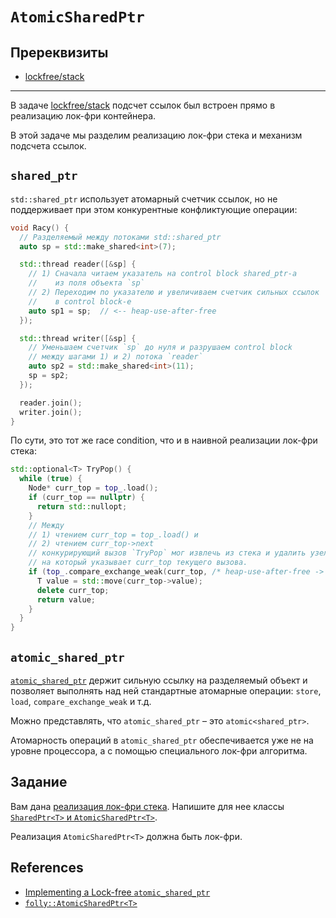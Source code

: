 # `AtomicSharedPtr`

## Пререквизиты

- [lockfree/stack](/tasks/lockfree/stack)

----

В задаче [lockfree/stack](/tasks/lockfree/stack) подсчет ссылок был встроен прямо в реализацию лок-фри контейнера.

В этой задаче мы разделим реализацию лок-фри стека и механизм подсчета ссылок.

## `shared_ptr`

`std::shared_ptr` использует атомарный счетчик ссылок, но не поддерживает при этом конкурентные конфликтующие операции:

```cpp
void Racy() {
  // Разделяемый между потоками std::shared_ptr
  auto sp = std::make_shared<int>(7);

  std::thread reader([&sp] {
    // 1) Сначала читаем указатель на control block shared_ptr-а
    //    из поля объекта `sp`
    // 2) Переходим по указателю и увеличиваем счетчик сильных ссылок
    //    в control block-е
    auto sp1 = sp;  // <-- heap-use-after-free
  });

  std::thread writer([&sp] {
    // Уменьшаем счетчик `sp` до нуля и разрушаем control block
    // между шагами 1) и 2) потока `reader`
    auto sp2 = std::make_shared<int>(11);
    sp = sp2;
  });

  reader.join();
  writer.join();
}
```

По сути, это тот же race condition, что и в наивной реализации лок-фри стека:

```cpp
std::optional<T> TryPop() {
  while (true) {
    Node* curr_top = top_.load();
    if (curr_top == nullptr) {
      return std::nullopt;
    }
    // Между
    // 1) чтением curr_top = top_.load() и
    // 2) чтением curr_top->next
    // конкурирующий вызов `TryPop` мог извлечь из стека и удалить узел,
    // на который указывает curr_top текущего вызова.
    if (top_.compare_exchange_weak(curr_top, /* heap-use-after-free -> */ curr_top->next)) {
      T value = std::move(curr_top->value);
      delete curr_top;
      return value;
    }
  }
}
```

## `atomic_shared_ptr`

[`atomic_shared_ptr`](https://en.cppreference.com/w/cpp/experimental/atomic_shared_ptr) держит сильную ссылку на разделяемый объект и позволяет выполнять над ней стандартные атомарные операции: `store`, `load`, `compare_exchange_weak` и т.д.

Можно представлять, что `atomic_shared_ptr` – это `atomic<shared_ptr>`.

Атомарность операций в `atomic_shared_ptr` обеспечивается уже не на уровне процессора, а с помощью специального лок-фри алгоритма.

## Задание

Вам дана [реализация лок-фри стека](lock_free_stack.hpp). Напишите для нее классы [`SharedPtr<T>` и `AtomicSharedPtr<T>`](shared_ptr.hpp).

Реализация `AtomicSharedPtr<T>` должна быть лок-фри.

## References

- [Implementing a Lock-free `atomic_shared_ptr`](https://github.com/brycelelbach/cppnow_presentations_2016/blob/master/01_wednesday/implementing_a_lock_free_atomic_shared_ptr.pdf)
- [`folly::AtomicSharedPtr<T>`](https://github.com/facebook/folly/blob/main/folly/concurrency/AtomicSharedPtr.h)